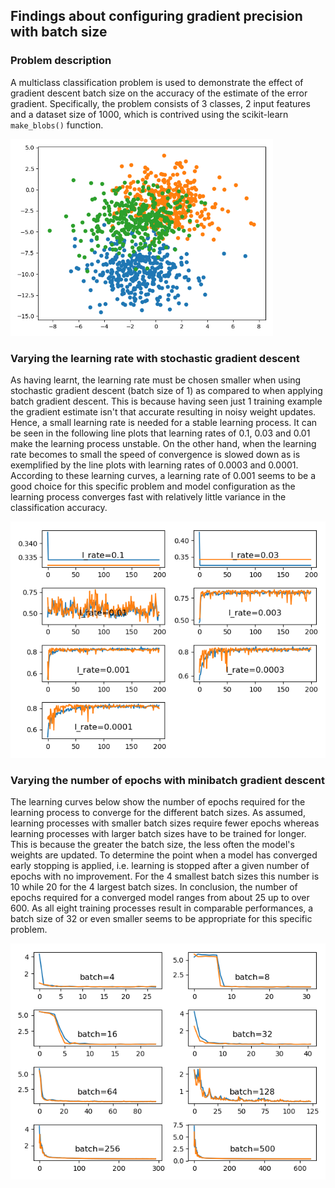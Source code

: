 ## Findings about configuring gradient precision with batch size

### Problem description

A multiclass classification problem is used to demonstrate the effect of gradient descent batch size on the accuracy of
the estimate of the error gradient. Specifically, the problem consists of 3 classes, 2 input features and a dataset size
of 1000, which is contrived using the scikit-learn `make_blobs()` function.

<img src="images/problem.png" width="420">

### Varying the learning rate with stochastic gradient descent

As having learnt, the learning rate must be chosen smaller when using stochastic gradient descent (batch size of 1) as
compared to when applying batch gradient descent. This is because having seen just 1 training example the gradient
estimate isn't that accurate resulting in noisy weight updates. Hence, a small learning rate is needed for a stable
learning process. It can be seen in the following line plots that learning rates of 0.1, 0.03 and 0.01 make the learning
process unstable. On the other hand, when the learning rate becomes to small the speed of convergence is slowed down as
is exemplified by the line plots with learning rates of 0.0003 and 0.0001. According to these learning curves, a learning
rate of 0.001 seems to be a good choice for this specific problem and model configuration as the learning process
converges fast with relatively little variance in the classification accuracy.

![](images/ext_vary_learning_rate_accuracies.png)

### Varying the number of epochs with minibatch gradient descent

The learning curves below show the number of epochs required for the learning process to converge for the different batch
sizes. As assumed, learning processes with smaller batch sizes require fewer epochs whereas learning processes with
larger batch sizes have to be trained for longer. This is because the greater the batch size, the less often the model's
weights are updated. To determine the point when a model has converged early stopping is applied, i.e. learning is
stopped after a given number of epochs with no improvement. For the 4 smallest batch sizes this number is 10 while 20 for
the 4 largest batch sizes. In conclusion, the number of epochs required for a converged model ranges from about 25 up to
over 600. As all eight training processes result in comparable performances, a batch size of 32 or even smaller seems to
be appropriate for this specific problem.

![](images/ext_vary_epochs_loss.png)
